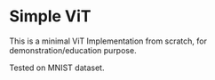 # Simple ViT

This is a minimal ViT Implementation from scratch, for demonstration/education purpose.

Tested on MNIST dataset.